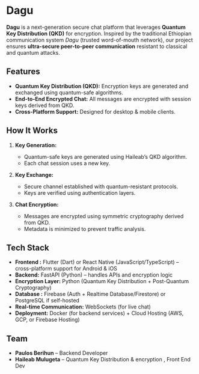 # Dagu

**Dagu** is a next-generation secure chat platform that leverages **Quantum Key Distribution (QKD)** for encryption. Inspired by the traditional Ethiopian communication system *Dagu* (trusted word-of-mouth network), our project ensures **ultra-secure peer-to-peer communication** resistant to classical and quantum attacks.  


## Features  

-  **Quantum Key Distribution (QKD):** Encryption keys are generated and exchanged using quantum-safe algorithms.  
-  **End-to-End Encrypted Chat:** All messages are encrypted with session keys derived from QKD.
-  **Cross-Platform Support:** Designed for desktop & mobile clients.  


## How It Works  

1. **Key Generation:**  
   - Quantum-safe keys are generated using Haileab’s QKD algorithm.  
   - Each chat session uses a new key.  

2. **Key Exchange:**  
   - Secure channel established with quantum-resistant protocols.  
   - Keys are verified using authentication layers.  

3. **Chat Encryption:**  
   - Messages are encrypted using symmetric cryptography derived from QKD.  
   - Metadata is minimized to prevent traffic analysis.  



## Tech Stack  

- **Frontend :** Flutter (Dart) or React Native (JavaScript/TypeScript) – cross-platform support for Android & iOS  
- **Backend:** FastAPI (Python) – handles APIs and encryption logic  
- **Encryption Layer:** Python (Quantum Key Distribution + Post-Quantum Cryptography)  
- **Database :** Firebase (Auth + Realtime Database/Firestore) or PostgreSQL if self-hosted  
- **Real-time Communication:** WebSockets (for live chat)  
- **Deployment:** Docker (for backend services) + Cloud Hosting (AWS, GCP, or Firebase Hosting)  


## Team

- **Paulos Berihun** – Backend Developer 
- **Haileab Mulugeta** – Quantum Key Distribution & encryption , Front End Dev
